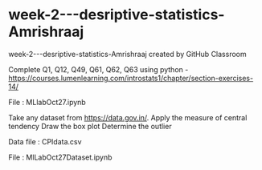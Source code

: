 # week-2---desriptive-statistics-Amrishraaj
week-2---desriptive-statistics-Amrishraaj created by GitHub Classroom

Complete Q1, Q12, Q49, Q61, Q62, Q63 using python - https://courses.lumenlearning.com/introstats1/chapter/section-exercises-14/

File : MLlabOct27.ipynb

Take any dataset from https://data.gov.in/. Apply the measure of central tendency Draw the box plot Determine the outlier

Data file : CPIdata.csv

File : MlLabOct27Dataset.ipynb
